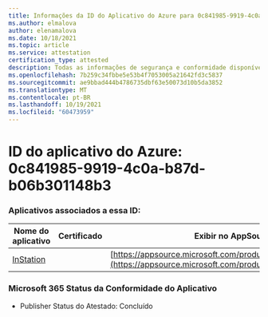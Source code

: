 ```yaml
---
title: Informações da ID do Aplicativo do Azure para 0c841985-9919-4c0a-b87d-b06b301148b3
ms.author: elmalova
author: elenamalova
ms.date: 10/18/2021
ms.topic: article
ms.service: attestation
certification_type: attested
description: Todas as informações de segurança e conformidade disponíveis para 0c841985-9919-4c0a-b87d-b06b301148b3.
ms.openlocfilehash: 7b259c34fbbe5e53b4f7053005a21642fd3c5837
ms.sourcegitcommit: ae9bbad444b4786735dbf63e50073d10b5da3852
ms.translationtype: MT
ms.contentlocale: pt-BR
ms.lasthandoff: 10/19/2021
ms.locfileid: "60473959"
---
```

# <a name="azure-app-id-0c841985-9919-4c0a-b87d-b06b301148b3"></a>ID do aplicativo do Azure: 0c841985-9919-4c0a-b87d-b06b301148b3


### <a name="apps-associated-with-this-id"></a>Aplicativos associados a essa ID:
| **Nome do aplicativo** | **Certificado** | **Exibir no AppSource** |
|--------------|---------------|-----------------------|
| [InStation](https://docs.microsoft.com/microsoft-365-app-certification/forward/WA200001701) |  | [https://appsource.microsoft.com/product/office/WA200001701](https://appsource.microsoft.com/product/office/WA200001701) |

### <a name="microsoft-365-app-compliance-status"></a>Microsoft 365 Status da Conformidade do Aplicativo
- Publisher Status do Atestado: Concluído
